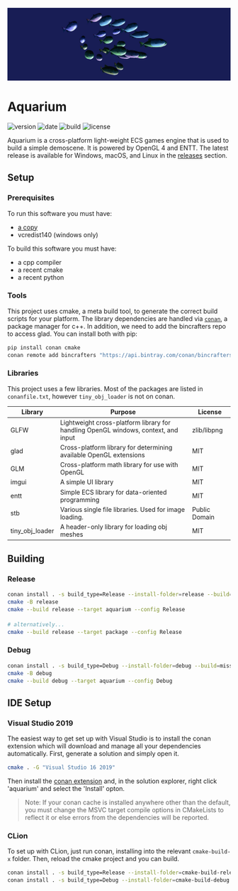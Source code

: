 <p align="center"><img src="./splash.jpg" /></p>

# Aquarium

![version](https://img.shields.io/github/v/release/arlyon/graphics)
![date](https://img.shields.io/badge/platform-macOS%20%7C%20linux%20%7C%20windows-lightgrey)
![build](https://img.shields.io/github/workflow/status/arlyon/graphics/CI)
![license](https://img.shields.io/github/license/arlyon/graphics)

Aquarium is a cross-platform light-weight ECS games engine that is used 
to build a simple demoscene. It is powered by OpenGL 4 and ENTT. The 
latest release is available for Windows, macOS, and Linux in the 
[releases](https://github.com/arlyon/graphics/releases) section.

## Setup

### Prerequisites

To run this software you must have:

- [a copy](https://github.com/arlyon/graphics/releases)
- vcredist140 (windows only)

To build this software you must have:

- a cpp compiler
- a recent cmake
- a recent python

### Tools

This project uses cmake, a meta build tool, to generate the correct 
build scripts for your platform. The library dependencies are handled 
via [`conan`](https://github.com/conan-io/conan), a package manager for 
c++. In addition, we need to add the bincrafters repo to access glad.
You can install both with pip:

```bash
pip install conan cmake
conan remote add bincrafters "https://api.bintray.com/conan/bincrafters/public-conan" 
```

### Libraries

This project uses a few libraries. Most of the packages are listed in 
`conanfile.txt`, however `tiny_obj_loader` is not on conan.

| Library | Purpose | License |
| ------- | ------- | ------- |
| GLFW    | Lightweight cross-platform library for handling OpenGL windows, context, and input | zlib/libpng |
| glad    | Cross-platform library for determining available OpenGL extensions | MIT |
| GLM     | Cross-platform math library for use with OpenGL | MIT |
| imgui   | A simple UI library | MIT |
| entt    | Simple ECS library for data-oriented programming | MIT |
| stb     | Various single file libraries. Used for image loading. | Public Domain |
| tiny_obj_loader | A header-only library for loading obj meshes | MIT |

## Building

### Release

```bash
conan install . -s build_type=Release --install-folder=release --build=missing
cmake -B release
cmake --build release --target aquarium --config Release

# alternatively...
cmake --build release --target package --config Release
```

### Debug

```bash
conan install . -s build_type=Debug --install-folder=debug --build=missing
cmake -B debug
cmake --build debug --target aquarium --config Debug
```

## IDE Setup

### Visual Studio 2019

The easiest way to get set up with Visual Studio is to install the
conan extension which will download and manage all your dependencies
automatically. First, generate a solution and simply open it.

```bash
cmake . -G "Visual Studio 16 2019"
```

Then install the [conan extension](https://github.com/conan-io/conan-vs-extension)
and, in the solution explorer, right click 'aquarium' and select the 'Install'
opton.

> Note: If your conan cache is installed anywhere other than the default,
        you must change the MSVC target compile options in CMakeLists to 
        reflect it or else errors from the dependencies will be reported.

### CLion

To set up with CLion, just run conan, installing into the relevant
`cmake-build-x` folder. Then, reload the cmake project and you can build.

```bash
conan install . -s build_type=Release --install-folder=cmake-build-release
conan install . -s build_type=Debug --install-folder=cmake-build-debug
```
